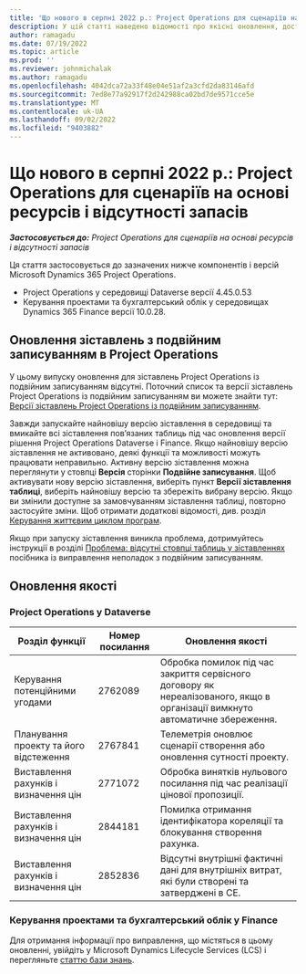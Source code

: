 ```yaml
---
title: 'Що нового в серпні 2022 р.: Project Operations для сценаріїв на основі ресурсів і відсутності запасів'
description: У цій статті наведено відомості про якісні оновлення, доступні у випуску Microsoft Dynamics 365 Project Operations за серпень 2022 року для сценаріїв на основі ресурсів і відсутності запасів.
author: ramagadu
ms.date: 07/19/2022
ms.topic: article
ms.prod: ''
ms.reviewer: johnmichalak
ms.author: ramagadu
ms.openlocfilehash: 4042dca72a33f48e04e51af2a3cfd2da83146afd
ms.sourcegitcommit: 7ed8e77a92917f2d242988ca02bd7de9571cce5e
ms.translationtype: MT
ms.contentlocale: uk-UA
ms.lasthandoff: 09/02/2022
ms.locfileid: "9403882"
---
```

# <a name="whats-new-august-2022---project-operations-for-resourcenon-stocked-based-scenarios"></a>Що нового в серпні 2022 р.: Project Operations для сценаріїв на основі ресурсів і відсутності запасів

_**Застосовується до:** Project Operations для сценаріїв на основі ресурсів і відсутності запасів_

Ця стаття застосовується до зазначених нижче компонентів і версій Microsoft Dynamics 365 Project Operations.

- Project Operations у середовищі Dataverse версії 4.45.0.53
- Керування проектами та бухгалтерський облік у середовищах Dynamics 365 Finance версії 10.0.28.

## <a name="project-operations-dual-write-maps-updates"></a>Оновлення зіставлень з подвійним записуванням в Project Operations

У цьому випуску оновлення для зіставлень Project Operations із подвійним записуванням відсутні. Поточний список та версії зіставлень Project Operations із подвійним записуванням ви можете знайти тут: [Версії зіставлень Project Operations із подвійним записуванням](../environment/resource-dual-write-maps.md).

Завжди запускайте найновішу версію зіставлення в середовищі та вмикайте всі зіставлення пов’язаних таблиць під час оновлення версії рішення Project Operations Dataverse і Finance. Якщо найновішу версію зіставлення не активовано, деякі функції та можливості можуть працювати неправильно. Активну версію зіставлення можна переглянути у стовпці **Версія** сторінки **Подвійне записування**. Щоб активувати нову версію зіставлення, виберіть пункт **Версії зіставлення таблиці**, виберіть найновішу версію та збережіть вибрану версію. Якщо ви змінили доступне за замовчуванням зіставлення таблиці, повторно застосуйте зміни. Щоб отримати додаткові відомості, див. розділ [Керування життєвим циклом програм](/dynamics365/fin-ops-core/dev-itpro/data-entities/dual-write/app-lifecycle-management).

Якщо при запуску зіставлення виникла проблема, дотримуйтесь інструкції в розділі [Проблема: відсутні стовпці таблиць у зіставленнях](/dynamics365/fin-ops-core/dev-itpro/data-entities/dual-write/dual-write-troubleshooting-finops-upgrades#missing-table-columns-issue-on-maps) посібника із виправлення неполадок з подвійним записуванням.

## <a name="quality-updates"></a>Оновлення якості

### <a name="project-operations-on-dataverse"></a>Project Operations у Dataverse

| Розділ функції | Номер посилання | Оновлення якості |
| --- | --- | --- |
| Керування потенційними угодами | 2762089 | Обробка помилок під час закриття сервісного договору як нереалізованого, якщо в організації вимкнуто автоматичне збереження.|
|Планування проекту та його відстеження | 2767841 | Телеметрія оновлює сценарії створення або оновлення сутності проекту.|
|Виставлення рахунків і визначення цін | 2771072 | Обробка винятків нульового посилання під час реалізації цінової пропозиції.|
|Виставлення рахунків і визначення цін | 2844181 |Помилка отримання ідентифікатора кореляції та блокування створення рахунка.|
|Виставлення рахунків і визначення цін | 2852836 | Відсутні внутрішні фактичні дані для внутрішніх витрат, які були створені та затверджені в CE.|


### <a name="project-management-and-accounting-in-finance"></a>Керування проектами та бухгалтерський облік у Finance

Для отримання інформації про виправлення, що містяться в цьому оновленні, увійдіть у Microsoft Dynamics Lifecycle Services (LCS) і перегляньте [статтю бази знань](https://fix.lcs.dynamics.com/Issue/Details?bugId=694438).
